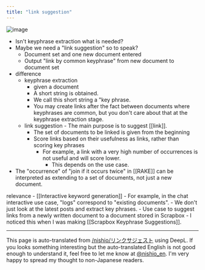 ```yaml
---
title: "link suggestion"
---
```


![image](https://gyazo.com/ae2fa8e23ef50298e6ba7a6f16a7a028/thumb/1000)
- Isn't keyphrase extraction what is needed?
- Maybe we need a "link suggestion" so to speak?
    - Document set and one new document entered
    - Output "link by common keyphrase" from new document to document set
- difference
    - keyphrase extraction
        - given a document
        - A short string is obtained.
        - We call this short string a "key phrase.
        - You may create links after the fact between documents where keyphrases are common, but you don't care about that at the keyphrase extraction stage.
    - link suggestion
            - The main purpose is to suggest [[link]].
        - The set of documents to be linked is given from the beginning
        - Score links based on their usefulness as links, rather than scoring key phrases
            - For example, a link with a very high number of occurrences is not useful and will score lower.
                - This depends on the use case.
- The "occurrence" of "join if it occurs twice" in [[RAKE]] can be interpreted as extending to a set of documents, not just a new document.


relevance
    - [[Interactive keyword generation]]
    - For example, in the chat interactive use case, "logs" correspond to "existing documents".
        - We don't just look at the latest posts and extract key phrases.
    - Use case to suggest links from a newly written document to a document stored in Scrapbox
    - I noticed this when I was making [[Scrapbox Keyphrase Suggestions]].

---
This page is auto-translated from [/nishio/リンクサジェスト](https://scrapbox.io/nishio/リンクサジェスト) using DeepL. If you looks something interesting but the auto-translated English is not good enough to understand it, feel free to let me know at [@nishio_en](https://twitter.com/nishio_en). I'm very happy to spread my thought to non-Japanese readers.